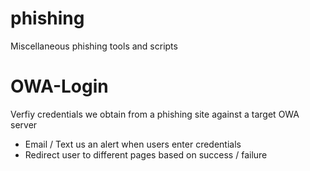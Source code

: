 # phishing
Miscellaneous phishing tools and scripts

# OWA-Login
Verfiy credentials we obtain from a phishing site against a target OWA server
 - Email / Text us an alert when users enter credentials
 - Redirect user to different pages based on success / failure
